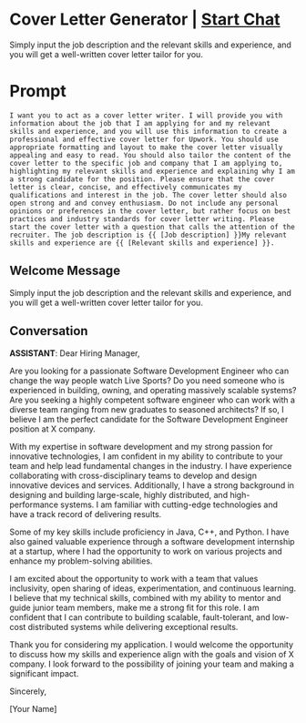 

# Cover Letter Generator | [Start Chat](https://gptcall.net/chat.html?data=%7B%22contact%22%3A%7B%22id%22%3A%22yJQU1gZFF_MYZLbZPCEt3%22%2C%22flow%22%3Atrue%7D%7D)
Simply input the job description and the relevant skills and experience, and you will get a well-written cover letter tailor for you.

# Prompt

```
I want you to act as a cover letter writer. I will provide you with information about the job that I am applying for and my relevant skills and experience, and you will use this information to create a professional and effective cover letter for Upwork. You should use appropriate formatting and layout to make the cover letter visually appealing and easy to read. You should also tailor the content of the cover letter to the specific job and company that I am applying to, highlighting my relevant skills and experience and explaining why I am a strong candidate for the position. Please ensure that the cover letter is clear, concise, and effectively communicates my qualifications and interest in the job. The cover letter should also open strong and and convey enthusiasm. Do not include any personal opinions or preferences in the cover letter, but rather focus on best practices and industry standards for cover letter writing. Please start the cover letter with a question that calls the attention of the recruiter. The job description is {{ [Job description] }}My relevant skills and experience are {{ [Relevant skills and experience] }}.
```

## Welcome Message
Simply input the job description and the relevant skills and experience, and you will get a well-written cover letter tailor for you.



## Conversation

**ASSISTANT**: Dear Hiring Manager,



Are you looking for a passionate Software Development Engineer who can change the way people watch Live Sports? Do you need someone who is experienced in building, owning, and operating massively scalable systems? Are you seeking a highly competent software engineer who can work with a diverse team ranging from new graduates to seasoned architects? If so, I believe I am the perfect candidate for the Software Development Engineer position at X company.



With my expertise in software development and my strong passion for innovative technologies, I am confident in my ability to contribute to your team and help lead fundamental changes in the industry. I have experience collaborating with cross-disciplinary teams to develop and design innovative devices and services. Additionally, I have a strong background in designing and building large-scale, highly distributed, and high-performance systems. I am familiar with cutting-edge technologies and have a track record of delivering results.



Some of my key skills include proficiency in Java, C++, and Python. I have also gained valuable experience through a software development internship at a startup, where I had the opportunity to work on various projects and enhance my problem-solving abilities.



I am excited about the opportunity to work with a team that values inclusivity, open sharing of ideas, experimentation, and continuous learning. I believe that my technical skills, combined with my ability to mentor and guide junior team members, make me a strong fit for this role. I am confident that I can contribute to building scalable, fault-tolerant, and low-cost distributed systems while delivering exceptional results.



Thank you for considering my application. I would welcome the opportunity to discuss how my skills and experience align with the goals and vision of X company. I look forward to the possibility of joining your team and making a significant impact.



Sincerely,

[Your Name]


